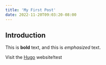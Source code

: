```yaml
---
title: 'My First Post'
date: 2022-11-20T09:03:20-08:00
---
```


## Introduction

This is **bold** text, and this is _emphasized_ text.

Visit the [Hugo](https://gohugo.io) website!test

